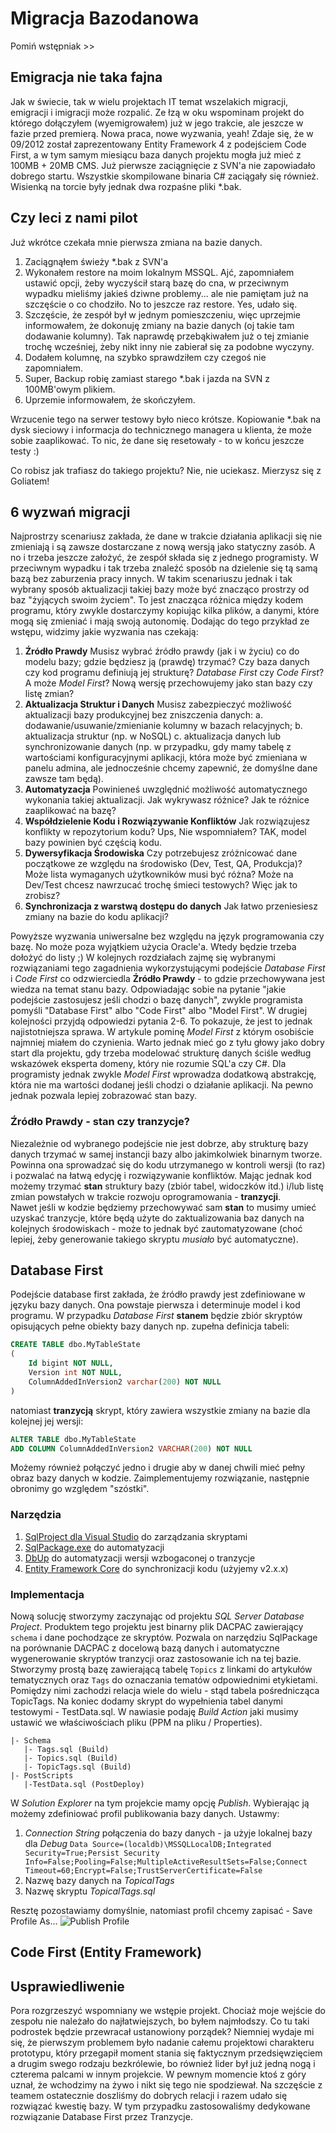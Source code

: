 # Migracja Bazodanowa

Pomiń wstępniak >>

## Emigracja nie taka fajna

Jak w świecie, tak w wielu projektach IT temat wszelakich migracji, emigracji i imigracji może rozpalić.
Ze łzą w oku wspominam projekt do którego dołączyłem (wyemigrowałem) już w jego trakcie, ale jeszcze w fazie przed premierą. Nowa praca, nowe wyzwania, yeah!
Zdaje się, że w 09/2012 został zaprezentowany Entity Framework 4 z podejściem Code First, a w tym samym miesiącu baza danych projektu mogła już mieć z 100MB + 20MB CMS.
Już pierwsze zaciągnięcie z SVN'a nie zapowiadało dobrego startu. Wszystkie skompilowane binaria C# zaciągały się również. Wisienką na torcie były jednak dwa rozpaśne pliki \*.bak.

## Czy leci z nami pilot

Już wkrótce czekała mnie pierwsza zmiana na bazie danych.

1. Zaciągnąłem świeży \*.bak z SVN'a
2. Wykonałem restore na moim lokalnym MSSQL. Ajć, zapomniałem ustawić opcji, żeby wyczyścił starą bazę do cna, w przeciwnym wypadku mieliśmy jakieś dziwne problemy... ale nie pamiętam już na szczęście o co chodziło. No to jeszcze raz restore. Yes, udało się.
3. Szczęście, że zespół był w jednym pomieszczeniu, więc uprzejmie informowałem, że dokonuję zmiany na bazie danych (oj takie tam dodawanie kolumny). Tak naprawdę przebąkiwałem już o tej zmianie trochę wcześniej, żeby nikt inny nie zabierał się za podobne wyczyny.
4. Dodałem kolumnę, na szybko sprawdziłem czy czegoś nie zapomniałem.
5. Super, Backup robię zamiast starego \*.bak i jazda na SVN z 100MB'owym plikiem.
6. Uprzemie informowałem, że skończyłem.

Wrzucenie tego na serwer testowy było nieco krótsze. Kopiowanie \*.bak na dysk sieciowy i informacja do technicznego managera u klienta, że może sobie zaaplikować. To nic, że dane się resetowały - to w końcu jeszcze testy :)

Co robisz jak trafiasz do takiego projektu? Nie, nie uciekasz. Mierzysz się z Goliatem!

## 6 wyzwań migracji

Najprostrzy scenariusz zakłada, że dane w trakcie działania aplikacji się nie zmieniają i są zawsze dostarczane z nową wersją jako statyczny zasób. A no i trzeba jeszcze założyć, że zespół składa się z jednego programisty. W przeciwnym wypadku i tak trzeba znaleźć sposób na dzielenie się tą samą bazą bez zaburzenia pracy innych. W takim scenariuszu jednak i tak wybrany sposób aktualizacji takiej bazy może być znacząco prostrzy od baz "żyjących swoim życiem".
To jest znacząca różnica między kodem programu, który zwykle dostarczymy kopiując kilka plików, a danymi, które mogą się zmieniać i mają swoją autonomię. Dodając do tego przykład ze wstępu, widzimy jakie wyzwania nas czekają:

1. **Źródło Prawdy** Musisz wybrać źródło prawdy (jak i w życiu) co do modelu bazy; gdzie będziesz ją (prawdę) trzymać? Czy baza danych czy kod programu definiują jej strukturę? _Database First_ czy _Code First_? A może _Model First_? Nową wersję przechowujemy jako stan bazy czy listę zmian?
2. **Aktualizacja Struktur i Danych** Musisz zabezpieczyć możliwość aktualizacji bazy produkcyjnej bez zniszczenia danych:
   a. dodawanie/usuwanie/zmienianie kolumny w bazach relacyjnych;
   b. aktualizacja struktur (np. w NoSQL)
   c. aktualizacja danych lub synchronizowanie danych (np. w przypadku, gdy mamy tabelę z wartościami konfiguracyjnymi aplikacji, która może być zmieniana w panelu admina, ale jednocześnie chcemy zapewnić, że domyślne dane zawsze tam będą).
3. **Automatyzacja** Powinieneś uwzględnić możliwość automatycznego wykonania takiej aktualizacji. Jak wykrywasz różnice? Jak te różnice zaaplikować na bazę?
4. **Współdzielenie Kodu i Rozwiązywanie Konfliktów** Jak rozwiązujesz konflikty w repozytorium kodu? Ups, Nie wspomniałem? TAK, model bazy powinien być częścią kodu.
5. **Dywersyfikacja Środowiska** Czy potrzebujesz zróżnicować dane początkowe ze względu na środowisko (Dev, Test, QA, Produkcja)? Może lista wymaganych użytkowników musi być różna? Może na Dev/Test chcesz nawrzucać trochę śmieci testowych? Więc jak to zrobisz?
6. **Synchronizacja z warstwą dostępu do danych** Jak łatwo przeniesiesz zmiany na bazie do kodu aplikacji?

Powyższe wyzwania uniwersalne bez względu na język programowania czy bazę. No może poza wyjątkiem użycia Oracle'a. Wtedy będzie trzeba dołożyć do listy ;)
W kolejnych rozdziałach zajmę się wybranymi rozwiązaniami tego zagadnienia wykorzystującymi podejście _Database First_ i _Code First_ co odzwierciedla **Źródło Prawdy** - to gdzie przechowywana jest wiedza na temat stanu bazy. Odpowiadając sobie na pytanie "jakie podejście zastosujesz jeśli chodzi o bazę danych", zwykle programista pomyśli "Database First" albo "Code First" albo "Model First". W drugiej kolejności przyjdą odpowiedzi pytania 2-6. To pokazuje, że jest to jednak najistotniejsza sprawa.
W artykule pominę _Model First_ z którym osobiście najmniej miałem do czynienia. Warto jednak mieć go z tyłu głowy jako dobry start dla projektu, gdy trzeba modelować strukturę danych ściśle według wskazówek eksperta domeny, który nie rozumie SQL'a czy C#. Dla programisty jednak zwykle _Model First_ wprowadza dodatkową abstrakcję, która nie ma wartości dodanej jeśli chodzi o działanie aplikacji. Na pewno jednak pozwala lepiej zobrazować stan bazy.

### Źródło Prawdy - stan czy tranzycje?

Niezależnie od wybranego podejście nie jest dobrze, aby strukturę bazy danych trzymać w samej instancji bazy albo jakimkolwiek binarnym tworze. Powinna ona sprowadzać się do kodu utrzymanego w kontroli wersji (to raz) i pozwalać na łatwą edycję i rozwiązywanie konfliktów. Mając jednak kod możemy trzymać **stan** struktury bazy (zbiór tabel, widoczków itd.) i/lub listę zmian powstałych w trakcie rozwoju oprogramowania - **tranzycji**.  
Nawet jeśli w kodzie będziemy przechowywać sam **stan** to musimy umieć uzyskać tranzycje, które będą użyte do zaktualizowania baz danych na kolejnych środowiskach - może to jednak być zautomatyzowane (choć lepiej, żeby generowanie takiego skryptu _musiało_ być automatyczne).

## Database First

Podejście database first zakłada, że źródło prawdy jest zdefiniowane w języku bazy danych. Ona powstaje pierwsza i determinuje model i kod programu.
W przypadku _Database First_ **stanem** będzie zbiór skryptów opisujących pełne obiekty bazy danych np. zupełna definicja tabeli:

```sql
CREATE TABLE dbo.MyTableState
(
	Id bigint NOT NULL,
	Version int NOT NULL,
	ColumnAddedInVersion2 varchar(200) NOT NULL
)
```

natomiast **tranzycją** skrypt, który zawiera wszystkie zmiany na bazie dla kolejnej jej wersji:

```sql
ALTER TABLE dbo.MyTableState
ADD COLUMN ColumnAddedInVersion2 VARCHAR(200) NOT NULL
```

Możemy również połączyć jedno i drugie aby w danej chwili mieć pełny obraz bazy danych w kodzie. Zaimplementujemy rozwiązanie, następnie obronimy go względem "szóstki".

### Narzędzia

1. [SqlProject dla Visual Studio](https://docs.microsoft.com/en-us/sql/ssdt/download-sql-server-data-tools-ssdt) do zarządzania skryptami
2. [SqlPackage.exe](https://docs.microsoft.com/en-us/sql/tools/sqlpackage-download) do automatyzacji
3. [DbUp](https://dbup.readthedocs.io/en/latest/) do automatyzacji wersji wzbogaconej o tranzycje
4. [Entity Framework Core](https://docs.microsoft.com/en-us/ef/core/) do synchronizacji kodu (użyjemy v2.x.x)

### Implementacja

Nową solucję stworzymy zaczynając od projektu _SQL Server Database Project_.
Produktem tego projektu jest binarny plik DACPAC zawierający `schema` i dane pochodzące ze skryptów. Pozwala on narzędziu SqlPackage na porównanie DACPAC z docelową bazą danych i automatyczne wygenerowanie skryptów tranzycji oraz zastosowanie ich na tej bazie.
Stworzymy prostą bazę zawierającą tabelę `Topics` z linkami do artykułów tematycznych oraz `Tags` do oznaczania tematów odpowiednimi etykietami. Pomiędzy nimi zachodzi relacja wiele do wielu - stąd tabela pośrednicząca TopicTags. Na koniec dodamy skrypt do wypełnienia tabel danymi testowymi - TestData.sql. W nawiasie podaję _Build Action_ jaki musimy ustawić we właściwościach pliku (PPM na pliku / Properties).

```
|- Schema
   |- Tags.sql (Build)
   |- Topics.sql (Build)
   |- TopicTags.sql (Build)
|- PostScripts
   |-TestData.sql (PostDeploy)
```

W _Solution Explorer_ na tym projekcie mamy opcję _Publish_. Wybierając ją możemy zdefiniować profil publikowania bazy danych.
Ustawmy:

1. _Connection String_ połączenia do bazy danych - ja użyje lokalnej bazy dla _Debug_
   `Data Source=(localdb)\MSSQLLocalDB;Integrated Security=True;Persist Security Info=False;Pooling=False;MultipleActiveResultSets=False;Connect Timeout=60;Encrypt=False;TrustServerCertificate=False`
2. Nazwę bazy danych na _TopicalTags_
3. Nazwę skryptu _TopicalTags.sql_

Resztę pozostawiamy domyślnie, natomiast profil chcemy zapisać - Save Profile As...
![Publish Profile](https://photos.app.goo.gl/GuXrJnrpAmrHkhUx8)

## Code First (Entity Framework)

## Usprawiedliwenie

Pora rozgrzeszyć wspomniany we wstępie projekt. Chociaż moje wejście do zespołu nie należało do najłatwiejszych, bo byłem najmłodszy. Co tu taki podrostek będzie przewracał ustanowiony porządek? Niemniej wydaje mi się, że pierwszym problemem było nadanie całemu projektowi charakteru prototypu, który przegapił moment stania się faktycznym przedsięwzięciem a drugim swego rodzaju bezkrólewie, bo również lider był już jedną nogą i czterema palcami w innym projekcie. W pewnym momencie ktoś z góry uznał, że wchodzimy na żywo i nikt się tego nie spodziewał. Na szczęście z teamem ostatecznie doszliśmy do dobrych relacji i razem udało się rozwiązać kwestię bazy. W tym przypadku zastosowaliśmy dedykowane rozwiązanie Database First przez Tranzycje.
